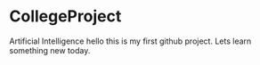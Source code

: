 # CollegeProject
Artificial Intelligence
hello this is my first github project.
Lets learn something new today.
